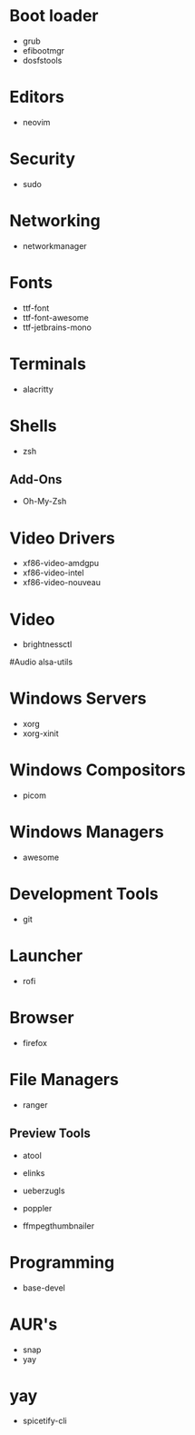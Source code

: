 # Boot loader
* grub
* efibootmgr
* dosfstools

# Editors
* neovim

# Security
* sudo

# Networking
* networkmanager

# Fonts
* ttf-font
* ttf-font-awesome
* ttf-jetbrains-mono

# Terminals
* alacritty

# Shells
* zsh
## Add-Ons
* Oh-My-Zsh

# Video Drivers
* xf86-video-amdgpu
* xf86-video-intel
* xf86-video-nouveau

# Video
* brightnessctl

#Audio
alsa-utils

# Windows Servers
* xorg
* xorg-xinit

# Windows Compositors
* picom

# Windows Managers
* awesome

# Development Tools
* git

# Launcher
* rofi

# Browser
* firefox

# File Managers
* ranger
## Preview Tools
* atool
* elinks
* ueberzugls

* poppler
* ffmpegthumbnailer

# Programming
* base-devel

# AUR's
* snap
* yay

# yay
* spicetify-cli

